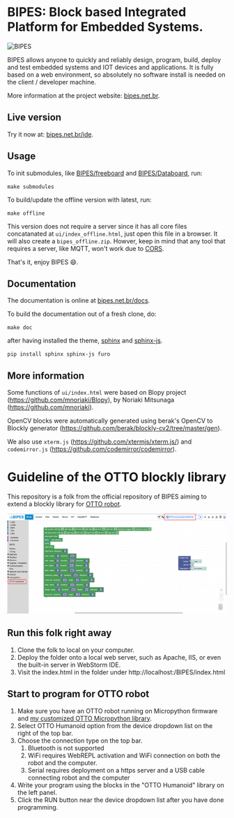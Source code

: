 # BIPES: Block based Integrated Platform for Embedded Systems.

![BIPES](bipes.png)


BIPES allows anyone to quickly and reliably design, program, build, deploy and test embedded systems and IOT devices and applications. It is fully based on a web environment, so absolutely no software install is needed on the client / developer machine. 

More information at the project website: [bipes.net.br](https://bipes.net.br/).

## Live version
Try it now at: [bipes.net.br/ide](https://bipes.net.br/ide).

## Usage

To init submodules, like [BIPES/freeboard](https://github.com/BIPES/freeboard) and [BIPES/Databoard](https://github.com/BIPES/Databoard), run:
```
make submodules
```

To build/update the offline version with latest, run:
```
make offline
```
This version does not require a server since it has all core files concatanated at `ui/index_offline.html`, just open this file in a browser. It will also create a `bipes_offline.zip`. Howver, keep in mind that any tool that requires a server, like MQTT, won't work due to [CORS](https://developer.mozilla.org/en-US/docs/Web/HTTP/CORS).

That's it, enjoy BIPES 😄.


## Documentation

The documentation is online at [bipes.net.br/docs](https://bipes.net.br/docs).

To build the documentation out of a fresh clone, do:
```
make doc
```
after having installed the theme, [sphinx](https://www.sphinx-doc.org/en/master/) and [sphinx-js](https://pypi.org/project/sphinx-js/).
```
pip install sphinx sphinx-js furo
```
## More information
Some functions of `ui/index.html` were based on Blopy project (https://github.com/mnoriaki/Blopy), by Noriaki Mitsunaga
 (https://github.com/mnoriaki).
 
 OpenCV blocks were automatically generated using berak's OpenCV to Blockly generator (https://github.com/berak/blockly-cv2/tree/master/gen).
 
We also use `xterm.js` (https://github.com/xtermjs/xterm.js/) and `codemirror.js` (https://github.com/codemirror/codemirror).


# Guideline of the OTTO blockly library

This repository is a folk from the official repository of BIPES aiming to extend a blockly library for [OTTO robot](http://ottodiy.com).

![BIPES for OTTO](BIPESforOTTO.png)

## Run this folk right away

1. Clone the folk to local on your computer.
2. Deploy the folder onto a local web server, such as Apache, IIS, or even the built-in server in WebStorm IDE.
3. Visit the index.html in the folder under http://localhost:<your server port>/BIPES/index.html

## Start to program for OTTO robot

1. Make sure you have an OTTO robot running on Micropython firmware and [my customized OTTO Micropython library](https://github.com/robinkam/OttoDIYPython).
2. Select OTTO Humanoid option from the device dropdown list on the right of the top bar. 
3. Choose the connection type on the top bar. 
   1) Bluetooth is not supported
   2) WiFi requires WebREPL activation and WiFi connection on both the robot and the computer.
   3) Serial requires deployment on a https server and a USB cable connecting robot and the computer
4. Write your program using the blocks in the "OTTO Humanoid" library on the left panel.
5. Click the RUN button near the device dropdown list after you have done programming.
